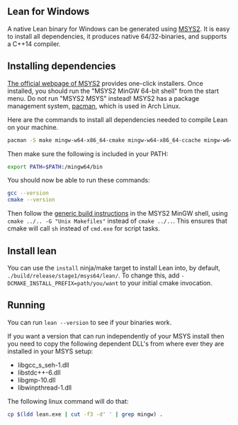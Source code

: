 [msys2]: http://msys2.github.io
[pacman]: https://wiki.archlinux.org/index.php/pacman

Lean for Windows
----------------

A native Lean binary for Windows can be generated using [MSYS2][msys2].
It is easy to install all dependencies, it produces native
64/32-binaries, and supports a C++14 compiler.


## Installing dependencies

[The official webpage of MSYS2][msys2] provides one-click installers.
Once installed, you should run the "MSYS2 MinGW 64-bit shell" from the start menu.
Do not run "MSYS2 MSYS" instead!
MSYS2 has a package management system, [pacman][pacman], which is used in Arch Linux.

Here are the commands to install all dependencies needed to compile Lean on your machine.

```bash
pacman -S make mingw-w64-x86_64-cmake mingw-w64-x86_64-ccache mingw-w64-x86_64-gcc git
```

Then make sure the following is included in your PATH:

```bash
export PATH=$PATH:/mingw64/bin
```

You should now be able to run these commands:

```bash
gcc --version
cmake --version
```

Then follow the [generic build instructions](index.md) in the MSYS2 MinGW shell, using
`cmake ../.. -G "Unix Makefiles"` instead of `cmake ../..`. This ensures that cmake will call `sh` instead
of `cmd.exe` for script tasks.

## Install lean

You can use the `install` ninja/make target to install Lean into, by default,
`./build/release/stage1/msys64/lean/`. To change this, add `-DCMAKE_INSTALL_PREFIX=path/you/want`
to your initial cmake invocation.

## Running

You can run `lean --version` to see if your binaries work.

If you want a version that can run independently of your MSYS install
then you need to copy the following dependent DLL's from where ever
they are installed in your MSYS setup:

- libgcc_s_seh-1.dll
- libstdc++-6.dll
- libgmp-10.dll
- libwinpthread-1.dll

The following linux command will do that:

```bash
cp $(ldd lean.exe | cut -f3 -d' ' | grep mingw) .
```
